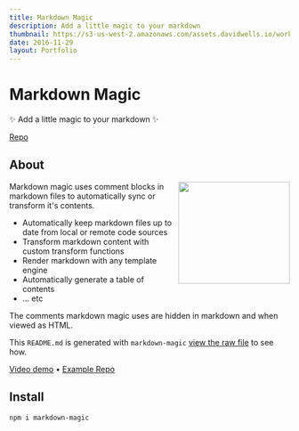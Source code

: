 ```yaml
---
title: Markdown Magic
description: Add a little magic to your markdown
thumbnail: https://s3-us-west-2.amazonaws.com/assets.davidwells.io/work/markdown-magic-logo.jpg
date: 2016-11-29
layout: Portfolio
---
```


# Markdown Magic

✨ Add a little magic to your markdown ✨

[Repo](https://github.com/davidwells/markdown-magic)

## About

<img align="right" width="200" height="183" src="https://cloud.githubusercontent.com/assets/532272/21507867/3376e9fe-cc4a-11e6-9350-7ec4f680da36.gif">Markdown magic uses comment blocks in markdown files to automatically sync or transform it's contents.

- Automatically keep markdown files up to date from local or remote code sources
- Transform markdown content with custom transform functions
- Render markdown with any template engine
- Automatically generate a table of contents
- ... etc

The comments markdown magic uses are hidden in markdown and when viewed as HTML.

This `README.md` is generated with `markdown-magic` [view the raw file](https://raw.githubusercontent.com/DavidWells/markdown-magic/master/README.md) to see how.

[Video demo](http://www.youtube.com/watch?v=4V2utrvxwJ8) • [Example Repo](https://github.com/DavidWells/repo-using-markdown-magic)

## Install

```bash
npm i markdown-magic
```

